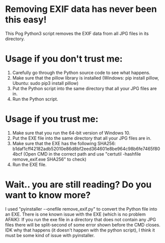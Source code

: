 # Removing EXIF data has never been this easy!
This Pog Python3 script removes the EXIF data from all JPG files in its directory.

# Usage if you don't trust me:

1. Carefully go through the Python source code to see what happens.
2. Make sure that the pillow library is installed (Windows: pip install pillow, Ubuntu: sudo pip3 install pillow)
3. Put the Python script into the same directory that all your JPG files are in.
4. Run the Python script.


# Usage if you trust me:

1. Make sure that you run the 64-bit version of Windows 10.
2. Put the EXE file into the same directory that all your JPG files are in.
3. Make sure that the EXE has the following SHA256: b1daf1cff42182adb52010e86d8bf2eed364601e8be964c98b6fe7465f804bcf
(Open CMD in the correct path and use "certutil -hashfile remove_exif.exe SHA256" to check)
4. Run the EXE file.


# Wait.. you are still reading? Do you want to know more?

I used "pyinstaller --onefile remove_exif.py" to convert the Python file into an EXE.
There is one known issue with the EXE (which is no problem AFAIK): 
If you run the exe file in a directory that does not contain any JPG files there will be 
split-second of some error shown before the CMD closes. IDK why that happens (it doesn't happen with the python script), I think it must be some kind of issue with pyinstaller. 

